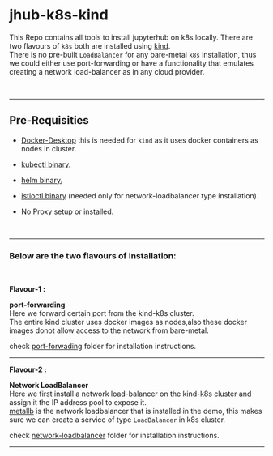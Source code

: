 # jhub-k8s-kind

This Repo contains all tools to install jupyterhub on k8s locally.
There are two flavours of `k8s` both are installed using [kind](https://kind.sigs.k8s.io/).
<br>
There is no pre-built `LoadBalancer` for any bare-metal `k8s` installation, thus we could either use port-forwarding or have a functionality that emulates creating a network load-balancer as in any cloud provider.

<br>

---
## Pre-Requisities

* [Docker-Desktop](https://www.docker.com/products/docker-desktop/) this is needed for `kind` as it uses docker containers as nodes in cluster.

* [kubectl binary.](https://kubernetes.io/docs/tasks/tools/)

* [helm binary.](https://helm.sh/docs/intro/install/)

* [istioctl binary](https://istio.io/latest/docs/setup/install/istioctl/) (needed only for network-loadbalancer type installation).

* No Proxy setup or installed.

<br>

---

### Below are the two flavours of installation:

<br>

**Flavour-1 :** 

**<p>port-forwarding<br>**
Here we forward certain port from the kind-k8s cluster.<br>
The entire kind cluster uses docker images as nodes,also these docker images donot allow access to the network from bare-metal.<br>

check [port-forwading](./port-forwarding/) folder for installation instructions.
</p>

---

**Flavour-2 :** 

**<p>Network LoadBalancer<br>**
Here we first install a network load-balancer on the kind-k8s cluster and assign it the IP address pool to expose it.<br>
[metallb](https://metallb.universe.tf/) is the network loadbalancer that is installed in the demo, this makes sure we can create a service of type `LoadBalancer` in k8s cluster.
<br>

check [network-loadbalancer](./network-loadbalancer/) folder for installation instructions.
</p>


---